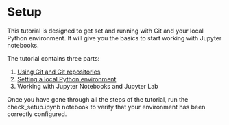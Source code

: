 # Setup

This tutorial is designed to get set and running with Git and your local Python environment. It will give you the basics to start working with Jupyter notebooks.

The tutorial contains three parts:

1. [Using Git and Git repositories](./git.md)
2. [Setting a local Python environment](./python.md)
3. Working with Jupyter Notebooks and Jupyter Lab

Once you have gone through all the steps of the tutorial, run the check_setup.ipynb notebook to verify that your environment has been correctly configured.
